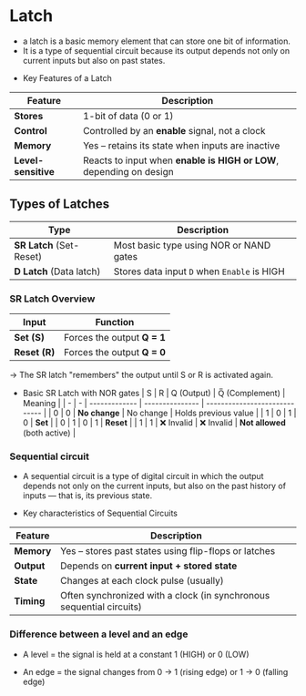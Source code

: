 # Latch
- a latch is a basic memory element that can store one bit of information.
- It is a type of sequential circuit because its output depends not only on current inputs but also on past states.

* Key Features of a Latch

| Feature             | Description                                                         |
| ------------------- | ------------------------------------------------------------------- |
| **Stores**          | 1-bit of data (0 or 1)                                              |
| **Control**         | Controlled by an **enable** signal, not a clock                     |
| **Memory**          | Yes – retains its state when inputs are inactive                    |
| **Level-sensitive** | Reacts to input when **enable is HIGH or LOW**, depending on design |

## Types of Latches
| Type                     | Description                                 |
| ------------------------ | ------------------------------------------- |
| **SR Latch** (Set-Reset) | Most basic type using NOR or NAND gates     |
| **D Latch** (Data latch) | Stores data input `D` when `Enable` is HIGH |

### SR Latch Overview
| Input         | Function                    |
| ------------- | --------------------------- |
| **Set (S)**   | Forces the output **Q = 1** |
| **Reset (R)** | Forces the output **Q = 0** |

-> The SR latch "remembers" the output until S or R is activated again.

* Basic SR Latch with NOR gates
| S | R | Q (Output)    | Q̅ (Complement) | Meaning                       |
| - | - | ------------- | --------------- | ----------------------------- |
| 0 | 0 | **No change** | No change       | Holds previous value          |
| 1 | 0 | 1             | 0               | **Set**                       |
| 0 | 1 | 0             | 1               | **Reset**                     |
| 1 | 1 | ❌ Invalid     | ❌ Invalid       | **Not allowed** (both active) |

### Sequential circuit
- A sequential circuit is a type of digital circuit in which the output depends not only on the current inputs, but also on the past history of inputs — that is, its previous state.

* Key characteristics of Sequential Circuits

| Feature    | Description                                                          |
| ---------- | -------------------------------------------------------------------- |
| **Memory** | Yes – stores past states using flip-flops or latches                 |
| **Output** | Depends on **current input + stored state**                          |
| **State**  | Changes at each clock pulse (usually)                                |
| **Timing** | Often synchronized with a clock (in synchronous sequential circuits) |

### Difference between a level and an edge

- A level = the signal is held at a constant 1 (HIGH) or 0 (LOW)

- An edge = the signal changes from 0 → 1 (rising edge) or 1 → 0 (falling edge)